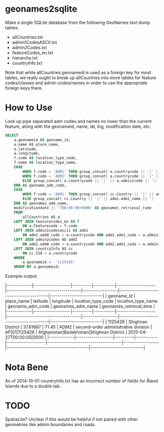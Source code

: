 geonames2sqlite
===============

Make a single SQLite database from the following GeoNames text dump tables:

* allCountries.txt
* admin1CodesASCII.txt
* admin2Codes.txt
* featureCodes_en.txt
* hierarchy.txt
* countryInfo.txt

Note that while allCountries.geonameid is used as a foreign key for most tables,
we really ought to break up allCountries into more tables for feature codes/classes
and admin codes/names in order to use the appropriate foreign keys there.

How to Use
==========

Look up pipe separated adm codes and names no lower than the current feature, along with the geonameid, name, lat, lng, modification date, etc:

```sql
SELECT
	a.geonameid AS geoname_id,
	a.name AS place_name,
	a.latitude,
	a.longitude,
	f.code AS location_type_code,
	f.name AS location_type_name,
	CASE 
		WHEN f.code = 'ADM1' THEN group_concat( a.countrycode || '|' || adm1.adm1_code, '|' ) 
		WHEN f.code = 'ADM2' THEN group_concat( a.countrycode || '|' || adm1.adm1_code || '|' || adm2.adm2_code, '|' )
		ELSE group_concat( a.countrycode || '|' || a.admin1code || '|' || a.admin2code || '|' || a.admin3code || '|' || a.admin4code, '|' )
	END AS geoname_adm_code,
	CASE
		WHEN f.code = 'ADM1' THEN group_concat( cc.Country || '|' || adm1.adm1_name, '|')
		ELSE group_concat( cc.Country || '|' || adm1.adm1_name || '|' || adm2.adm2_name, '|') 
	END AS geonames_adm_name,
	modificationdate || 'T00:00:00+0000' AS geonames_retrieval_time
	FROM
		allCountries AS a
	LEFT JOIN featurecodes_en AS f 
		ON a.featurecode = f.code
	LEFT JOIN admin1codesascii AS adm1 
		ON adm1.adm0_code = a.countrycode AND adm1.adm1_code = a.admin1code
	LEFT JOIN admin2codes AS adm2 
		ON adm2.adm0_code = a.countrycode AND adm2.adm1_code = a.admin1code AND adm2.adm2_code = a.admin2code
	LEFT JOIN countryInfo AS cc 
		ON cc.ISO = a.countrycode
	WHERE
		a.geonameid =  '1125426'
	GROUP BY a.geonameid;
```

Example output:

|-------------|-------------------|----------|-----------|--------------------|--------------------------------------|------------------|------------------------------------------|---------------------------|
|  geoname_id | place_name        | latitude | longitude | location_type_code | location_type_name                   | geoname_adm_code | geonames_adm_name                        | geonames_retrieval_time   |
|-------------|-------------------|----------|-----------|--------------------|--------------------------------------|------------------|------------------------------------------|---------------------------|
|  1125426    | Shighnan District | 37.61667 | 71.45     | ADM2               | second-order administrative division | AF|01|1125426    | Afghanistan|Badakhshan|Shighnan District | 2013-04-27T00:00:00|0000  |
|-------------|-------------------|----------|-----------|--------------------|--------------------------------------|------------------|------------------------------------------|---------------------------|


Nota Bene
=========

As of 2014-10-01 countryInfo.txt has an incorrect number of fields for Åland Islands due to a double tab.

TODO
====

SpatiaLite?  Unclear if this would be helpful if not paired with other geometries like admin boundaries and roads.

